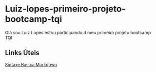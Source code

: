 # Luiz-lopes-primeiro-projeto-bootcamp-tqi
Olá sou Luiz Lopes estou participando d meu primeiro projeto bootcamp TQI

## Links Úteis 
[Sintaxe Basica Markdown](https://www.markdownguide.org/basic-syntax/)


